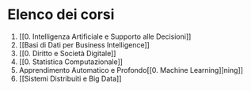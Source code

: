 # Elenco dei corsi
1. [[0. Intelligenza Artificiale e Supporto alle Decisioni]]
2. [[Basi di Dati per Business Intelligence]]
3. [[0. Diritto e Società Digitale]]
4. [[0. Statistica Computazionale]]
5. Apprendimento Automatico e Profondo[[0. Machine Learning]]ning]]
6. [[Sistemi Distribuiti e Big Data]]

